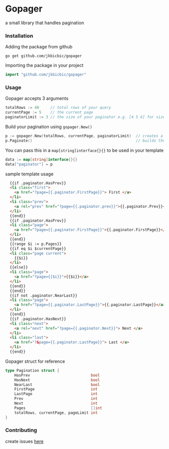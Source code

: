 # Gopager

a small library that handles pagination

### Installation

Adding the package from github

```
go get github.com/jkbicbic/gopager
```

Importing the package in your project

```GO
import "github.com/jkbicbic/gopager"
```

### Usage

Gopager accepts 3 arguments

```GO
totalRows := 40     // total rows of your query
currentPage := 5    // the current page
paginatorLimit := 3 // the size of your paginator e.g. [4 5 6] for size 3 [4 5 6 7 8] for size 5
```

Build your pagination using `gopager.New()`

```GO
p := gopager.New(totalRows, currentPage, paginatorLimit)  // creates a new instance of pagination
p.Paginate()                                              // builds the pagination
```

You can pass this in a `map[string]interface{}{}` to be used in your template

```GO
data := map[string]interface{}{}
data["paginator"] = p
```

sample template usage

```HTML
  {{if .paginator.HasPrev}}
  <li class="first">
    <a href="?page={{.paginator.FirstPage}}"> First </a>
  </li>
  <li class="prev">
    <a rel="prev" href="?page={{.paginator.prev}}">{{.paginator.Prev}}</a>
  </li>
  {{end}}
  {{if .paginator.HasPrev}}
  <li class="page">
    <a href="?page={{.paginator.FirstPage}}">{{.paginator.FirstPage}}</a>
  </li>
  {{end}}
  {{range $i := p.Pages}}
  {{if eq $i $currentPage}}
  <li class="page current">
    {{$i}}
  </li>
  {{else}}
  <li class="page">
    <a href="?page={{$i}}">{{$i}}</a>
  </li>
  {{end}}
  {{end}}
  {{if not .paginator.NearLast}}
  <li class="page">
    <a href="?page={{.paginator.LastPage}}">{{.paginator.LastPage}}</a>
  </li>
  {{end}}
  {{if .paginator.HasNext}}
  <li class="next">
    <a rel="next" href="?page={{.paginator.Next}}"> Next </a>
  </li>
  <li class="last">
    <a href="?&page={{.paginator.LastPage}}"> Last </a>
  </li>
  {{end}}
```



Gopager struct for reference

```GO
type Pagination struct {
	HasPrev                           bool
	HasNext                           bool
	NearLast                          bool
	FirstPage                         int
	LastPage                          int
	Prev                              int
	Next                              int
	Pages                             []int
	totalRows, currentPage, pageLimit int
}
```
### Contributing

create issues [here](https://github.com/jkbicbic/gopager/issues/new)






